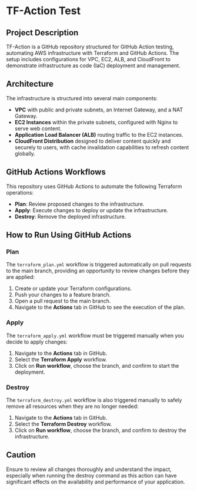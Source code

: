 # TF-Action Test

## Project Description
TF-Action is a GitHub repository structured for GitHub Action testing, automating AWS infrastructure with Terraform and GitHub Actions. The setup includes configurations for VPC, EC2, ALB, and CloudFront to demonstrate infrastructure as code (IaC) deployment and management.

## Architecture
The infrastructure is structured into several main components:
- **VPC** with public and private subnets, an Internet Gateway, and a NAT Gateway.
- **EC2 Instances** within the private subnets, configured with Nginx to serve web content.
- **Application Load Balancer (ALB)** routing traffic to the EC2 instances.
- **CloudFront Distribution** designed to deliver content quickly and securely to users, with cache invalidation capabilities to refresh content globally.

## GitHub Actions Workflows
This repository uses GitHub Actions to automate the following Terraform operations:
- **Plan**: Review proposed changes to the infrastructure.
- **Apply**: Execute changes to deploy or update the infrastructure.
- **Destroy**: Remove the deployed infrastructure.

## How to Run Using GitHub Actions

### Plan
The `terraform_plan.yml` workflow is triggered automatically on pull requests to the main branch, providing an opportunity to review changes before they are applied:
1. Create or update your Terraform configurations.
2. Push your changes to a feature branch.
3. Open a pull request to the main branch.
4. Navigate to the **Actions** tab in GitHub to see the execution of the plan.

### Apply
The `terraform_apply.yml` workflow must be triggered manually when you decide to apply changes:
1. Navigate to the **Actions** tab in GitHub.
2. Select the **Terraform Apply** workflow.
3. Click on **Run workflow**, choose the branch, and confirm to start the deployment.

### Destroy
The `terraform_destroy.yml` workflow is also triggered manually to safely remove all resources when they are no longer needed:
1. Navigate to the **Actions** tab in GitHub.
2. Select the **Terraform Destroy** workflow.
3. Click on **Run workflow**, choose the branch, and confirm to destroy the infrastructure.

## Caution
Ensure to review all changes thoroughly and understand the impact, especially when running the destroy command as this action can have significant effects on the availability and performance of your application.


